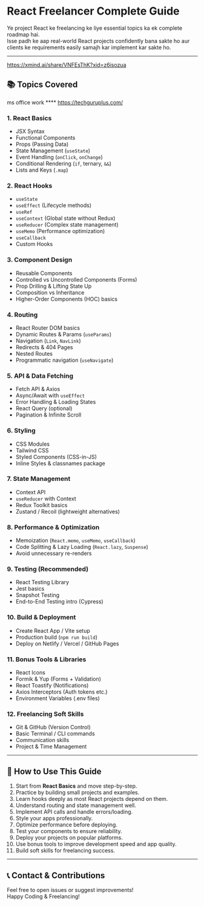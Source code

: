 # React Freelancer Complete Guide 

Ye project React ke freelancing ke liye essential topics ka ek complete roadmap hai.  
Isse padh ke aap real-world React projects confidently bana sakte ho aur clients ke requirements easily samajh kar implement kar sakte ho.

---
https://xmind.ai/share/VNFEsThK?xid=z6isozua
## 📚 Topics Covered
ms office work **** https://techguruplus.com/
### 1. React Basics
- JSX Syntax  
- Functional Components  
- Props (Passing Data)  
- State Management (`useState`)  
- Event Handling (`onClick`, `onChange`)  
- Conditional Rendering (`if`, ternary, `&&`)  
- Lists and Keys (`.map`)  

### 2. React Hooks
- `useState`  
- `useEffect` (Lifecycle methods)  
- `useRef`  
- `useContext` (Global state without Redux)  
- `useReducer` (Complex state management)  
- `useMemo` (Performance optimization)  
- `useCallback`  
- Custom Hooks  

### 3. Component Design
- Reusable Components  
- Controlled vs Uncontrolled Components (Forms)  
- Prop Drilling & Lifting State Up  
- Composition vs Inheritance  
- Higher-Order Components (HOC) basics  

### 4. Routing
- React Router DOM basics  
- Dynamic Routes & Params (`useParams`)  
- Navigation (`Link`, `NavLink`)  
- Redirects & 404 Pages  
- Nested Routes  
- Programmatic navigation (`useNavigate`)  

### 5. API & Data Fetching
- Fetch API & Axios  
- Async/Await with `useEffect`  
- Error Handling & Loading States  
- React Query (optional)  
- Pagination & Infinite Scroll  

### 6. Styling
- CSS Modules  
- Tailwind CSS  
- Styled Components (CSS-in-JS)  
- Inline Styles & classnames package  

### 7. State Management
- Context API  
- `useReducer` with Context  
- Redux Toolkit basics  
- Zustand / Recoil (lightweight alternatives)  

### 8. Performance & Optimization
- Memoization (`React.memo`, `useMemo`, `useCallback`)  
- Code Splitting & Lazy Loading (`React.lazy`, `Suspense`)  
- Avoid unnecessary re-renders  

### 9. Testing (Recommended)
- React Testing Library  
- Jest basics  
- Snapshot Testing  
- End-to-End Testing intro (Cypress)  

### 10. Build & Deployment
- Create React App / Vite setup  
- Production build (`npm run build`)  
- Deploy on Netlify / Vercel / GitHub Pages  

### 11. Bonus Tools & Libraries
- React Icons  
- Formik & Yup (Forms + Validation)  
- React Toastify (Notifications)  
- Axios Interceptors (Auth tokens etc.)  
- Environment Variables (.env files)  

### 12. Freelancing Soft Skills
- Git & GitHub (Version Control)  
- Basic Terminal / CLI commands  
- Communication skills  
- Project & Time Management  

---

## 🚀 How to Use This Guide

1. Start from **React Basics** and move step-by-step.  
2. Practice by building small projects and examples.  
3. Learn hooks deeply as most React projects depend on them.  
4. Understand routing and state management well.  
5. Implement API calls and handle errors/loading.  
6. Style your apps professionally.  
7. Optimize performance before deploying.  
8. Test your components to ensure reliability.  
9. Deploy your projects on popular platforms.  
10. Use bonus tools to improve development speed and app quality.  
11. Build soft skills for freelancing success.  

---

## 📞 Contact & Contributions

Feel free to open issues or suggest improvements!  
Happy Coding & Freelancing! 

